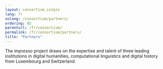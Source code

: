 ```yaml
---
layout: consortium_single
lang: fr
nolang: /consortium/partners/
ordering: 02
parenturl: /fr/consortium/
permalink: /fr/consortium/partners/
title: "Partners"
---
```


<!-- content here will serve as an intro. Cfr. _layouts/consortium.html -->
The *impresso* project draws on the expertise and talent of three leading institutions in digital humanities, computational linguistics and digital history from Luxembourg and Switzerland.